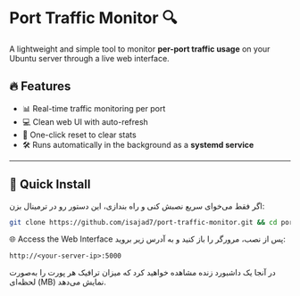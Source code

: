 # Port Traffic Monitor 🔍

A lightweight and simple tool to monitor **per-port traffic usage** on your Ubuntu server through a live web interface.

## 🔥 Features

- 📊 Real-time traffic monitoring per port  
- 💻 Clean web UI with auto-refresh  
- 🔄 One-click reset to clear stats  
- 🛠️ Runs automatically in the background as a **systemd service**

---

## 🚀 Quick Install 

اگر فقط می‌خوای سریع نصبش کنی و راه بندازی، این دستور رو در ترمینال بزن:

```bash
git clone https://github.com/isajad7/port-traffic-monitor.git && cd port-traffic-monitor && chmod +x install.sh && ./install.sh
```



🌐 Access the Web Interface
پس از نصب، مرورگر را باز کنید و به آدرس زیر بروید:


```
http://<your-server-ip>:5000
```
در آنجا یک داشبورد زنده مشاهده خواهید کرد که میزان ترافیک هر پورت را به‌صورت لحظه‌ای (MB) نمایش می‌دهد.
